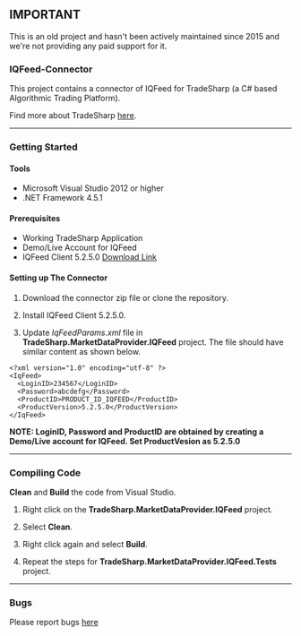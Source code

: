 ## IMPORTANT ##
This is an old project and hasn't been actively maintained since 2015 and we're not providing any paid support for it.

### IQFeed-Connector

This project contains a connector of IQFeed for TradeSharp (a C# based Algorithmic Trading Platform).

Find more about TradeSharp [here](https://www.tradesharp.se/).

***

### Getting Started

#### Tools

+ Microsoft Visual Studio 2012 or higher
+ .NET Framework 4.5.1

#### Prerequisites

+ Working TradeSharp Application
+ Demo/Live Account for IQFeed 
+ IQFeed Client 5.2.5.0 [Download Link](http://www.iqfeed.net/index.cfm?displayaction=support&section=download)

#### Setting up The Connector

1. Download the connector zip file or clone the repository.

2. Install IQFeed Client 5.2.5.0.

3. Update *IqFeedParams.xml* file in **TradeSharp.MarketDataProvider.IQFeed** project. The file should have similar content as shown below.
```
<?xml version="1.0" encoding="utf-8" ?>
<IqFeed>
  <LoginID>234567</LoginID>
  <Password>abcdefg</Password>
  <ProductID>PRODUCT_ID_IQFEED</ProductID>
  <ProductVersion>5.2.5.0</ProductVersion>
</IqFeed>
```

**NOTE: LoginID, Password and ProductID are obtained by creating a Demo/Live account for IQFeed. Set ProductVesion as 5.2.5.0**

***

### Compiling Code

**Clean** and **Build** the code from Visual Studio. 

1. Right click on the **TradeSharp.MarketDataProvider.IQFeed** project.

2. Select **Clean**.

3. Right click again and select **Build**.

4. Repeat the steps for **TradeSharp.MarketDataProvider.IQFeed.Tests** project.

***

### Bugs

Please report bugs [here](https://github.com/trade-nexus/bugs)
